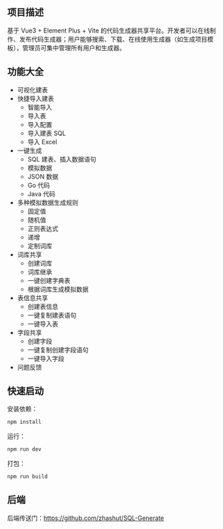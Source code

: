 ## 项目描述

基于  Vue3 + Element Plus + Vite  的代码生成器共享平台。开发者可以在线制作、发布代码生成器；用户能够搜索、下载、在线使用生成器（如生成项目模板），管理员可集中管理所有用户和生成器。

## 功能大全

- 可视化建表
- 快捷导入建表
  - 智能导入
  - 导入表
  - 导入配置
  - 导入建表 SQL
  - 导入 Excel
- 一键生成
  - SQL 建表、插入数据语句
  - 模拟数据
  - JSON 数据
  - Go 代码
  - Java 代码
- 多种模拟数据生成规则
  - 固定值
  - 随机值
  - 正则表达式
  - 递增
  - 定制词库
- 词库共享
  - 创建词库
  - 词库继承
  - 一键创建字典表
  - 根据词库生成模拟数据
- 表信息共享
  - 创建表信息
  - 一键复制建表语句
  - 一键导入表
- 字段共享
  - 创建字段
  - 一键复制创建字段语句
  - 一键导入字段
- 问题反馈

## 快速启动

安装依赖：

```bash
npm install
```

运行：

```bash
npm run dev
```

打包：

```bash
npm run build
```

## 后端

后端传送门：https://github.com/zhashut/SQL-Generate
